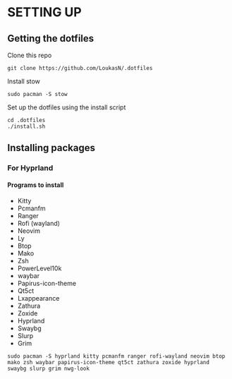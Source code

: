 # SETTING UP

## Getting the dotfiles

Clone this repo
````
git clone https://github.com/LoukasN/.dotfiles
````
Install stow
````
sudo pacman -S stow
````
Set up the dotfiles using the install script
````
cd .dotfiles
./install.sh
````

## Installing packages

### For Hyprland

#### Programs to install

- Kitty
- Pcmanfm
- Ranger
- Rofi (wayland)
- Neovim
- Ly
- Btop
- Mako
- Zsh
- PowerLevel10k
- waybar
- Papirus-icon-theme
- Qt5ct
- Lxappearance
- Zathura
- Zoxide
- Hyprland
- Swaybg
- Slurp
- Grim

```
sudo pacman -S hyprland kitty pcmanfm ranger rofi-wayland neovim btop mako zsh waybar papirus-icon-theme qt5ct zathura zoxide hyprland swaybg slurp grim nwg-look
```
